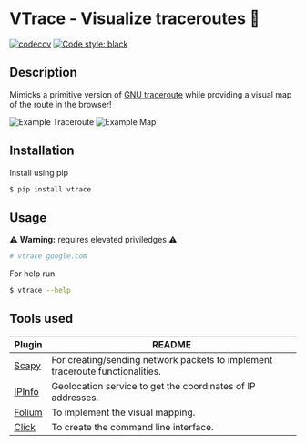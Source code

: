 # VTrace - Visualize traceroutes 🚀

[![codecov](https://codecov.io/gh/RichardBieringa/vtrace/branch/master/graph/badge.svg?token=RB6Y7SZ1FC)](https://codecov.io/gh/RichardBieringa/vtrace)
[![Code style: black](https://img.shields.io/badge/code%20style-black-000000.svg)](https://github.com/psf/black)

## Description
Mimicks a primitive version of [GNU traceroute](https://linux.die.net/man/8/traceroute) while providing a visual map of the route in the browser! 

![Example Traceroute](example/terminal.png)
![Example Map](example/map.png)

## Installation

Install using pip
```sh
$ pip install vtrace
```

## Usage

⚠️ **Warning:** requires elevated priviledges ⚠️

```sh
# vtrace google.com
```

For help run 
```sh
$ vtrace --help
```

## Tools used

| Plugin | README |
| ------ | ------ |
| [Scapy](https://scapy.net/) | For creating/sending network packets to implement traceroute functionalities.  |
| [IPInfo](https://ipinfo.io/) | Geolocation service to get the coordinates of IP addresses.  |
| [Folium](https://python-visualization.github.io/folium/) | To implement the visual mapping. |
| [Click](https://click.palletsprojects.com/en/8.0.x/) | To create the command line interface. |

